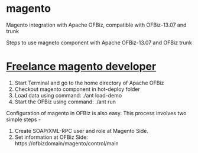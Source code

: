 magento
=======

Magento integration with Apache OFBiz, compatible with OFBiz-13.07 and trunk

Steps to use magneto component with Apache OFBiz-13.07 and OFBiz trunk

# [Freelance magento developer](https://www.phpfreelanceprogrammer.com/magento-programmer.html)

1. Start Terminal and go to the home directory of Apache OFBiz
2. Checkout magento component in hot-deploy folder
3. Load data using command: ./ant load-demo
4. Start the OFBiz using command: ./ant run

Configuration of magento in OFBiz is also easy. This process involves two simple steps - 
1) Create SOAP/XML-RPC user and role at Magento Side.
2) Set information at OFBiz Side: https://ofbizdomain/magento/control/main
